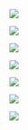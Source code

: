 ![](https://www.nta.go.jp/tmp/573bafbe-4e2b-4cad-87ce-2b84f03e9697/images/bd85d577c340ae2f41032571b0c73d34e929a30bf6238f75034e80cf1ce3f0aa.jpg)

![](https://www.nta.go.jp/tmp/573bafbe-4e2b-4cad-87ce-2b84f03e9697/images/8b7828613042abc4e24f99d4a6dd4e29accf731d039722d6aaf939b7934ac6ec.jpg)

![](https://www.nta.go.jp/tmp/573bafbe-4e2b-4cad-87ce-2b84f03e9697/images/82f9cb272c9d3cc510bafb6beff54a5cd611316110280cf5b51604ae47b67800.jpg)

![](https://www.nta.go.jp/tmp/573bafbe-4e2b-4cad-87ce-2b84f03e9697/images/ccf876377906165802646aeec5182ddf26eb2970453b40e1fc2f0bb2c76c969b.jpg)

![](https://www.nta.go.jp/tmp/573bafbe-4e2b-4cad-87ce-2b84f03e9697/images/beb7d95f4762abdff271c6371593ff0cc6e3c72e80d38059878035416bcd5758.jpg)

![](https://www.nta.go.jp/tmp/573bafbe-4e2b-4cad-87ce-2b84f03e9697/images/b3ed716d792f2d74a8166c116bc2e48d2d51dc245fad6122fa6379824f903cbb.jpg)

![](https://www.nta.go.jp/tmp/573bafbe-4e2b-4cad-87ce-2b84f03e9697/images/61e06e00350f45d0b5bfaebc1a41b8678b7cc190807af0c595604e3429c774f5.jpg)